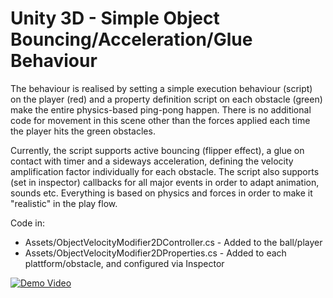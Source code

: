 # Unity 3D - Simple Object Bouncing/Acceleration/Glue Behaviour

The behaviour is realised by setting a simple execution behaviour (script) on the player (red) and a property definition script on each obstacle (green) make the entire physics-based ping-pong happen. There is no additional code for movement in this scene other than the forces applied each time the player hits the green obstacles. 

Currently, the script supports active bouncing (flipper effect), a glue on contact with timer and a sideways acceleration, defining the velocity amplification factor individually for each obstacle. The script also supports (set in inspector) callbacks for all major events in order to adapt animation, sounds etc. Everything is based on physics and forces in order to make it "realistic" in the play flow. 

Code in: 

* Assets/ObjectVelocityModifier2DController.cs - Added to the ball/player
* Assets/ObjectVelocityModifier2DProperties.cs - Added to each plattform/obstacle, and configured via Inspector

[![Demo Video](https://img.youtube.com/vi/fQ4BZjC4a6o/0.jpg)](https://www.youtube.com/watch?v=fQ4BZjC4a6o "Demo Video")
